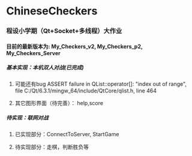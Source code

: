 # ChineseCheckers
### 程设小学期（Qt+Socket+多线程）大作业

#### 目前的最新版本为: My_Checkers_v2, My_Checkers_p2, My_Checkers_Server
##### 基本实现：本机双人对战(已完成)
1. 可能还有bug
    ASSERT failure in QList::operator[]: "index out of range", file C:/Qt/6.3.1/mingw_64/include/QtCore/qlist.h, line 464
    
2. 其它图形界面（待完善）：
    help,score

##### 待实现：联网对战
1. 已实现部分：ConnectToServer, StartGame

2. 待实现部分：走棋，判断胜负等
